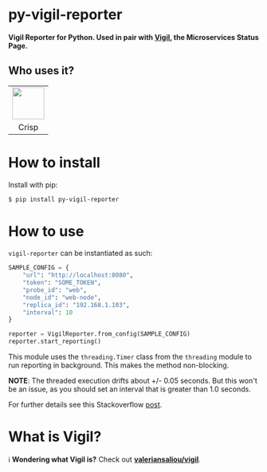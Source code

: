 # py-vigil-reporter

#### Vigil Reporter for Python. Used in pair with [Vigil](https://github.com/valeriansaliou/vigil), the Microservices Status Page.


## Who uses it?

<table>
<tr>
<td align="center"><a href="https://smartphoniker.shop/"><img src="https://smartphoniker.shop/static/images/smartphoniker-logo.svg" height="64" /></a></td>
</tr>
<tr>
<td align="center">Crisp</td>
</tr>
</table>



# How to install
Install with pip:

```sh
$ pip install py-vigil-reporter
```


# How to use
`vigil-reporter` can be instantiated as such:

```py
SAMPLE_CONFIG = {
    "url": "http://localhost:8080",
    "token": "SOME_TOKEN",
    "probe_id": "web",
    "node_id": "web-node",
    "replica_id": "192.168.1.103",
    "interval": 10
}

reporter = VigilReporter.from_config(SAMPLE_CONFIG)
reporter.start_reporting()
```

This module uses the `threading.Timer` class from the `threading` module to run reporting in background. 
This makes the method non-blocking. 

**NOTE**: The threaded execution drifts about +/- 0.05 seconds. But this won't be an issue, as you should set an interval that is greater than 1.0 seconds.

For further details see this Stackoverflow [post](https://stackoverflow.com/questions/8600161/executing-periodic-actions-in-python).

# What is Vigil?
ℹ️ **Wondering what Vigil is?** Check out **[valeriansaliou/vigil](https://github.com/valeriansaliou/vigil)**.